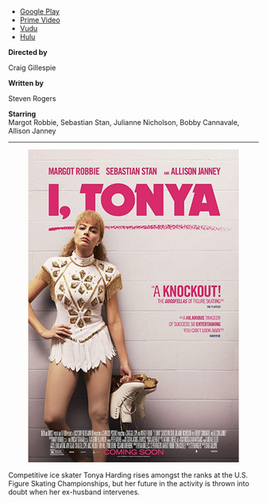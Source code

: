 <ul class="tags">
  <li><a href="https://play.google.com/store/movies/details?id=aNwFekmlk5M" target="_blank">Google Play</a></li>
  <li><a href="https://watch.amazon.com/detail?asin=B0789GNMX4" target="_blank">Prime Video</a></li>
  <li><a href="http://www.vudu.com/movies/#!content/925377/I-Tonya" target="_blank">Vudu</a></li>
  <li><a href="https://www.hulu.com/movie/i-tonya-f5636efa-9f93-453c-b3a7-e7b377c004b9?content_id=1276607" target="_blank">Hulu</a></li>
</ul>

<div class="row">
  <div class="flex-child">
    <strong>Directed by</strong>
    <p>Craig Gillespie</p>
  </div>
  <div class="flex-child">
    <strong>Written by</strong>
    <p>Steven Rogers</p>
  </div>
</div>

**Starring**  
Margot Robbie, Sebastian Stan, Julianne Nicholson, Bobby Cannavale, Allison Janney

---

<div class="row">
  <figure class="flex-child flex-child-third">
    <img src="img/itonya/poster.jpg" alt="I, Tonya poster">
  </figure>
  <p class="flex-child flex-child-two-third">
    Competitive ice skater Tonya Harding rises amongst the ranks at the U.S. Figure Skating Championships, but her future in the activity is thrown into doubt when her ex-husband intervenes.
  </p>
</div>
